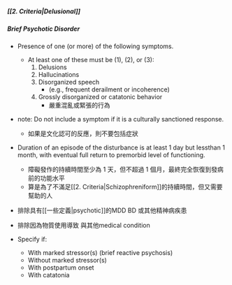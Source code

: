 ##### [[2. Criteria|Delusional]]

##### Brief Psychotic Disorder
- Presence of one (or more) of the following symptoms. 
	- At least one of these must be (1), (2), or (3):
		1. Delusions
		2. Hallucinations
		3. Disorganized speech 
			- (e.g., frequent derailment or incoherence)
		4. Grossly disorganized or catatonic behavior
			- 嚴重混亂或緊張的行為
- note: Do not include a symptom if it is a culturally sanctioned response.
	- 如果是文化認可的反應，則不要包括症狀
- Duration of an episode of the disturbance is at least 1 day but Iessthan 1 month, with eventual full return to premorbid level of functioning.
	- 障礙發作的持續時間至少為 1 天，但不超過 1 個月，最終完全恢復到發病前的功能水平
	- 算是為了不滿足[[2. Criteria|Schizophreniform]]的持續時間，但又需要幫助的人

- 排除具有[[一些定義|psychotic]]的MDD BD 或其他精神病疾患
- 排除因為物質使用導致 與其他medical condition
- Specify if:
	-  With marked stressor(s) (brief reactive psychosis)
	-  Without marked stressor(s)
	-  With postpartum onset
	-  With catatonia
